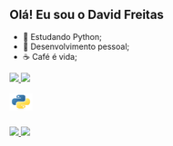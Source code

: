 ## Olá! Eu sou o David Freitas

- 📓 Estudando Python;
- 🌱 Desenvolvimento pessoal;
- ☕ Café é vida;

 <div>
    <a href="https://github.com/davidfreiita">
    <img height="180em" src="https://github-readme-stats.vercel.app/api?username=davidfreiita&show_icons=true&theme=dark&include_all_commits=true&count_private=true"/>
    <img height="180em" src="https://github-readme-stats.vercel.app/api/top-langs/?username=davidfreiita&layout=compact&langs_count=16&theme=dark"/>
    </a>
</div>

<div style="display: inline_block"><br>
    <img align="center" alt="Rafa-Python" height="30" width="40" src="https://raw.githubusercontent.com/devicons/devicon/master/icons/python/python-original.svg">
</div>

##

<div>
  <div>
    </a>
    <a href="https://instagram.com/daviddllz" target="_blank">
        <img src="https://img.shields.io/badge/-Instagram-X2E4405F?style=for-the-badge&logo=instagram&logoColor=white"
    <a href="https://www.linkedin.com/in/david-freitas-88b5a1348" target="_blank">
        <img src="https://img.shields.io/badge/-LinkedIn-%230077B5?style=for-the-badge&logo=linkedin&logoColor=white">
    </a>
</div>

  
</div>
